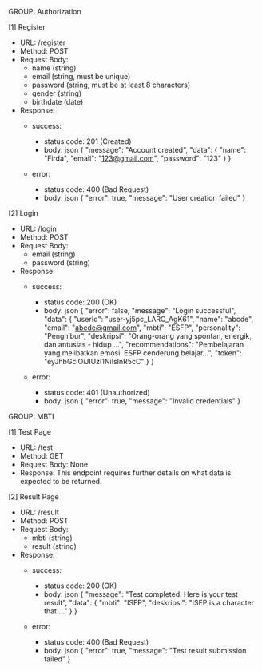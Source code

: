 GROUP: Authorization

[1] Register
- URL: /register
- Method: POST
- Request Body:
  - name (string)
  - email (string, must be unique)
  - password (string, must be at least 8 characters)
  - gender (string)
  - birthdate (date)
- Response:
  - success:
    - status code: 201 (Created)
    - body:
      json
      {
        "message": "Account created",
        "data": {
          "name": "Firda",
          "email": "123@gmail.com",
          "password": "123"
        }
      }
      
  - error:
    - status code: 400 (Bad Request)
    - body:
      json
      {
        "error": true,
        "message": "User creation failed"
      }
      

[2] Login
- URL: /login
- Method: POST
- Request Body:
  - email (string)
  - password (string)
- Response:
  - success:
    - status code: 200 (OK)
    - body:
      json
      {
        "error": false,
        "message": "Login successful",
        "data": {
          "userId": "user-yj5pc_LARC_AgK61",
          "name": "abcde",
          "email": "abcde@gmail.com",
          "mbti": "ESFP",
          "personality": "Penghibur",
          "deskripsi": "Orang-orang yang spontan, energik, dan antusias - hidup ...",
          "recommendations": "Pembelajaran yang melibatkan emosi: ESFP cenderung belajar...",
          "token": "eyJhbGciOiJIUzI1NiIsInR5cC"
        }
      }
      
  - error:
    - status code: 401 (Unauthorized)
    - body:
      json
      {
        "error": true,
        "message": "Invalid credentials"
      }
      

GROUP: MBTI

[1] Test Page
- URL: /test
- Method: GET
- Request Body: None
- Response: This endpoint requires further details on what data is expected to be returned.

[2] Result Page
- URL: /result
- Method: POST
- Request Body:
  - mbti (string)
  - result (string)
- Response:
  - success:
    - status code: 200 (OK)
    - body:
      json
      {
        "message": "Test completed. Here is your test result",
        "data": {
          "mbti": "ISFP",
          "deskripsi": "ISFP is a character that ..."
        }
      }
      
  - error:
    - status code: 400 (Bad Request)
    - body:
      json
      {
        "error": true,
        "message": "Test result submission failed"
      }
      
